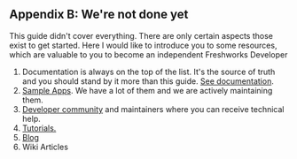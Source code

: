 ## Appendix B: We're not done yet

This guide didn't cover everything. There are only certain aspects those exist to get started. Here  I would like to introduce you to some resources, which are valuable to you to become an independent Freshworks Developer

1. Documentation is always on the top of the list. It's the source of truth and you should stand by it more than this guide. [See documentation](https://developers.freshworks.com/documentation).
2. [Sample Apps](https://github.com/freshworks/marketplace-sample-apps). We have a lot of them and we are actively maintaining them.
3. [Developer community](https://community.developers.freshworks.com/) and maintainers where you can receive technical help.
4. [Tutorials.](https://developers.freshworks.com/tutorials/)
5. [Blog](https://medium.com/freshworks-developer-blog)
6. Wiki Articles
